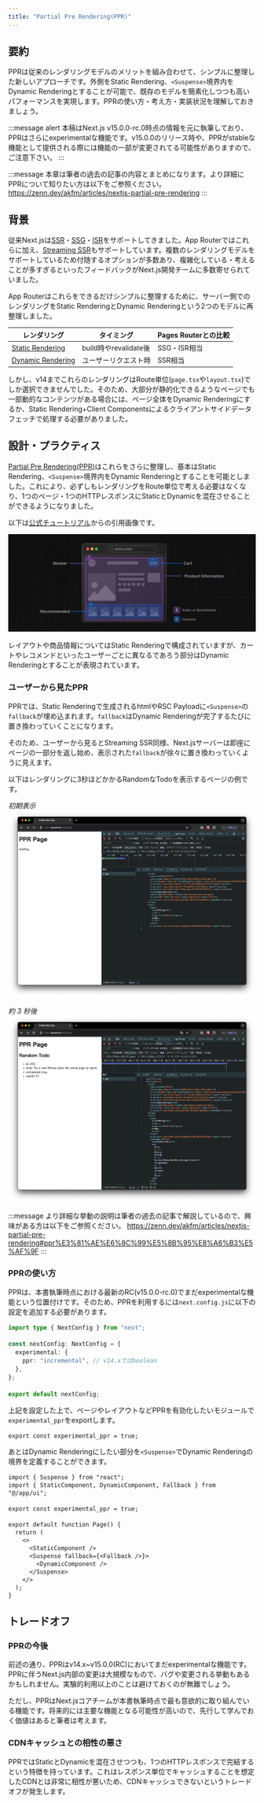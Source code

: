 ```yaml
---
title: "Partial Pre Rendering(PPR)"
---
```


## 要約

PPRは従来のレンダリングモデルのメリットを組み合わせて、シンプルに整理した新しいアプローチです。外側をStatic Rendering、`<Suspense>`境界内をDynamic Renderingとすることが可能で、既存のモデルを簡素化しつつも高いパフォーマンスを実現します。PPRの使い方・考え方・実装状況を理解しておきましょう。

:::message alert
本稿はNext.js v15.0.0-rc.0時点の情報を元に執筆しており、PPRはさらにexperimentalな機能です。v15.0.0のリリース時や、PPRがstableな機能として提供される際には機能の一部が変更されてる可能性がありますので、ご注意下さい。
:::

:::message
本章は筆者の過去の記事の内容とまとめになります。より詳細にPPRについて知りたい方は以下をご参照ください。
https://zenn.dev/akfm/articles/nextjs-partial-pre-rendering
:::

## 背景

従来Next.jsは[SSR](https://nextjs.org/docs/pages/building-your-application/rendering/server-side-rendering)・[SSG](https://nextjs.org/docs/pages/building-your-application/rendering/static-site-generation)・[ISR](https://nextjs.org/docs/pages/building-your-application/data-fetching/incremental-static-regeneration)をサポートしてきました。App Routerではこれらに加え、[Streaming SSR](https://nextjs.org/docs/app/building-your-application/rendering/server-components#streaming)もサポートしています。複数のレンダリングモデルをサポートしているため付随するオプションが多数あり、複雑化している・考えることが多すぎるといったフィードバックがNext.js開発チームに多数寄せられていました。

App Routerはこれらをできるだけシンプルに整理するために、サーバー側でのレンダリングをStatic RenderingとDynamic Renderingという2つのモデルに再整理しました。

| レンダリング                                                                                                                   | タイミング            | Pages Routerとの比較 |
| ------------------------------------------------------------------------------------------------------------------------------ | --------------------- | -------------------- |
| [Static Rendering](https://nextjs.org/docs/app/building-your-application/rendering/server-components#static-rendering-default) | build時やrevalidate後 | SSG・ISR相当         |
| [Dynamic Rendering](https://nextjs.org/docs/app/building-your-application/rendering/server-components#dynamic-rendering)       | ユーザーリクエスト時  | SSR相当              |

しかし、v14までこれらのレンダリングはRoute単位(`page.tsx`や`layout.tsx`)でしか選択できませんでした。そのため、大部分が静的化できるようなページでも一部動的なコンテンツがある場合には、ページ全体をDynamic Renderingにするか、Static Rendering+Client Componentsによるクライアントサイドデータフェッチで処理する必要がありました。

## 設計・プラクティス

[Partial Pre Rendering(PPR)](https://nextjs.org/docs/app/api-reference/next-config-js/partial-prerendering)はこれらをさらに整理し、基本はStatic Rendering、`<Suspense>`境界内をDynamic Renderingとすることを可能としました。これにより、必ずしもレンダリングをRoute単位で考える必要はなくなり、1つのページ・1つのHTTPレスポンスにStaticとDynamicを混在させることができるようになりました。

以下は[公式チュートリアル](https://nextjs.org/learn/dashboard-app/partial-prerendering)からの引用画像です。

![ppr shell](/images/nextjs-partial-pre-rendering/ppr-shell.png)

レイアウトや商品情報についてはStatic Renderingで構成されていますが、カートやレコメンドといったユーザーごとに異なるであろう部分はDynamic Renderingとすることが表現されています。

### ユーザーから見たPPR

PPRでは、Static Renderingで生成されるhtmlやRSC Payloadに`<Suspense>`の`fallback`が埋め込まれます。`fallback`はDynamic Renderingが完了するたびに置き換わっていくことになります。

そのため、ユーザーから見るとStreaming SSR同様、Next.jsサーバーは即座にページの一部分を返し始め、表示された`fallback`が徐々に置き換わっていくように見えます。

以下はレンダリングに3秒ほどかかるRandomなTodoを表示するページの例です。

_初期表示_
![stream start](/images/nextjs-partial-pre-rendering/ppr-stream-start.png)

_約 3 秒後_
![stream end](/images/nextjs-partial-pre-rendering/ppr-stream-end.png)

:::message
より詳細な挙動の説明は筆者の過去の記事で解説しているので、興味がある方は以下をご参照ください。
https://zenn.dev/akfm/articles/nextjs-partial-pre-rendering#ppr%E3%81%AE%E6%8C%99%E5%8B%95%E8%A6%B3%E5%AF%9F
:::

### PPRの使い方

PPRは、本書執筆時点における最新のRC(v15.0.0-rc.0)でまだexperimentalな機能という位置付けです。そのため、PPRを利用するには`next.config.js`に以下の設定を追加する必要があります。

```ts :next.config.ts
import type { NextConfig } from "next";

const nextConfig: NextConfig = {
  experimental: {
    ppr: "incremental", // v14.xではboolean
  },
};

export default nextConfig;
```

上記を設定した上で、ページやレイアウトなどPPRを有効化したいモジュールで`experimental_ppr`をexportします。

```tsx
export const experimental_ppr = true;
```

あとはDynamic Renderingにしたい部分を`<Suspense>`でDynamic Renderingの境界を定義することができます。

```tsx
import { Suspense } from "react";
import { StaticComponent, DynamicComponent, Fallback } from "@/app/ui";

export const experimental_ppr = true;

export default function Page() {
  return (
    <>
      <StaticComponent />
      <Suspense fallback={<Fallback />}>
        <DynamicComponent />
      </Suspense>
    </>
  );
}
```

## トレードオフ

### PPRの今後

前述の通り、PPRはv14.x~v15.0.0(RC)においてまだexperimentalな機能です。PPRに伴うNext.js内部の変更は大規模なもので、バグや変更される挙動もあるかもしれません。実験的利用以上のことは避けておくのが無難でしょう。

ただし、PPRはNext.jsコアチームが本書執筆時点で最も意欲的に取り組んでいる機能です。将来的には主要な機能となる可能性が高いので、先行して学んでおく価値はあると筆者は考えます。

### CDNキャッシュとの相性の悪さ

PPRではStaticとDynamicを混在させつつも、1つのHTTPレスポンスで完結するという特徴を持っています。これはレスポンス単位でキャッシュすることを想定したCDNとは非常に相性が悪いため、CDNキャッシュできないというトレードオフが発生します。
